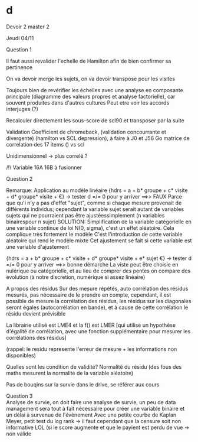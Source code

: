 # d
Devoir 2 master 2

Jeudi 04/11

Question 1

Il faut aussi revalider l'echelle de Hamilton afin de bien confirmer sa pertinence

On va devoir merge les sujets, on va devoir transpose pour les visites

Toujours bien de revérifier les échelles avec une analyse en composante principale (diagramme des valeurs propres et analyse factorielle), car souvent produites dans d'autres cultures
Peut etre voir les accords interjuges (?)

Recalculer directement les sous-score de scl90 et transposer par la suite

Validation
Coefficient de chromeback, (validation concourrante et divergente) (hamilton vs SCL depression), à faire à J0 et J56
Go matrice de correlation des 17 items () vs scl

Unidimensionnel -> plus correlé ?

/!\ Variable 16A 16B à fusionner


Question 2



Remarque: Application au modèle linéaire
{hdrs = a + b* groupe + c* visite + d* groupe* visite + €} -> tester d =/= 0 pour y arriver ==>> FAUX
Parce que qu'i n'y a pas d'effet "sujet", comme si chaque mesure provenait de différents individus; cependant la variable sujet serait autant de variables sujets qui ne pourraient pas être ajustéessimplement (n variables binairespour n sujet)
SOLUTION:
Simplification de la variable catégorielle en une variable continue de loi N(0, sigma), c'est un effet aléatoire. Cela complique très fortement le modèle
C'est l'introduction de cette variable aléatoire qui rend le modèle mixte
Cet ajustement se fait si cette variable est une variable d'ajustement

{hdrs = a + b* groupe + c* visite + d* groupe* visite + e* sujet €} -> tester d =/= 0 pour y arriver ==>> bonne démarche
La viste peut être choisie en nulérique ou catégorielle, et au lieu de comprer des pentes on compare des évolution (à notre discretion, numérique si assez linéaire)

A propos des résidus
Sur des mesure répétés, auto corrélation des résidus mesurés, pas nécessaire de le prendre en compte,
cependant, il est possible de mesure la corrélation des résidus, les résidus sur les diagonales seront égales (autocorrélation en bande), et à cause de cette corrélation le résidu devient prévisible

La librairie utilisé est LME4 et la f() est LMER [qui utilise un hypothèse d'égalité de corrélation, avec une fonction supplémentaire pour mesurer les corrélations des résidus]

(rappel: le residu represente l'erreur de mesure + les informations non disponibles)

Quelles sont les condition de validité? Normalité du résidu (des fous des maths mesurent la normalité de la variable aléatoire)


  
  
  Pas de bouqins sur la survie dans le drive, se référer aux cours
  
  
  
  Question 3  
Analyse de survie, on doit faire une analyse de survie, un peu de data management sera tout à fait nécessaire pour créer une variable binaire et un délai à survenue de l'évènement
Avec une petite courbe de Kaplan Meyer, petit test du log rank -> il faut cependant que la censure soit non informative LOL (si le score augmente et que le payient est perdu de vue -> non valide 








